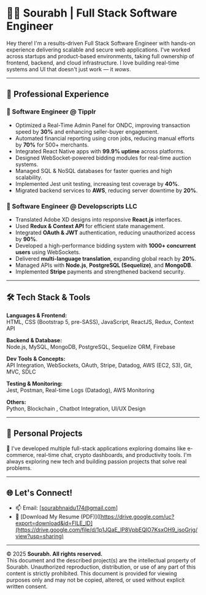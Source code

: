 # 👨‍💻 Sourabh | Full Stack Software Engineer

Hey there! I'm a results-driven Full Stack Software Engineer with hands-on experience delivering scalable and secure web applications. I've worked across startups and product-based environments, taking full ownership of frontend, backend, and cloud infrastructure. I love building real-time systems and UI that doesn't just work — it *wows*.

---

## 🚀 Professional Experience

### 💼 Software Engineer @ Tipplr 
- Optimized a Real-Time Admin Panel for ONDC, improving transaction speed by **30%** and enhancing seller-buyer engagement.
- Automated financial reporting using cron jobs, reducing manual efforts by **70%** for 500+ merchants.
- Integrated React Native apps with **99.9% uptime** across platforms.
- Designed WebSocket-powered bidding modules for real-time auction systems.
- Managed SQL & NoSQL databases for faster queries and high scalability.
- Implemented Jest unit testing, increasing test coverage by **40%**.
- Migrated backend services to **AWS**, reducing server downtime by **20%**.

### 💼 Software Engineer @ Developscripts LLC 
- Translated Adobe XD designs into responsive **React.js** interfaces.
- Used **Redux & Context API** for efficient state management.
- Integrated **OAuth & JWT** authentication, reducing unauthorized access by **90%**.
- Developed a high-performance bidding system with **1000+ concurrent users** using WebSockets.
- Delivered **multi-language translation**, expanding global reach by **20%**.
- Managed APIs with **Node.js**, **PostgreSQL (Sequelize)**, and **MongoDB**.
- Implemented **Stripe** payments and strengthened backend security.

---

## 🛠️ Tech Stack & Tools

**Languages & Frontend:**  
HTML, CSS (Bootstrap 5, pre-SASS), JavaScript, ReactJS, Redux, Context API

**Backend & Database:**  
Node.js, MySQL, MongoDB, PostgreSQL, Sequelize ORM, Firebase

**Dev Tools & Concepts:**  
API Integration, WebSockets, OAuth, Stripe, Datadog, AWS (EC2, S3), Git, MVC, SDLC

**Testing & Monitoring:**  
Jest, Postman, Real-time Logs (Datadog), AWS Monitoring

**Others:**  
Python, Blockchain , Chatbot Integration, UI/UX Design

---

## 🧪 Personal Projects

🔧 I've developed multiple full-stack applications exploring domains like e-commerce, real-time chat, crypto dashboards, and productivity tools. I'm always exploring new tech and building passion projects that solve real problems.

---

## 🌐 Let's Connect!

- 📫 Email: [sourabhnaidu174@gmail.com]
- 📄 [Download My Resume (PDF)]([https://drive.google.com/uc?export=download&id=FILE_ID](https://drive.google.com/file/d/1p1JQaE_lP8VpbEQlO7KsxOH9_isoGrjg/view?usp=sharing)


---

© 2025 **Sourabh. All rights reserved.**  
This document and the described project(s) are the intellectual property of Sourabh. Unauthorized reproduction, distribution, or use of any part of this content is strictly prohibited. This document is provided for viewing purposes only and may not be copied, altered, or used without explicit written consent.

